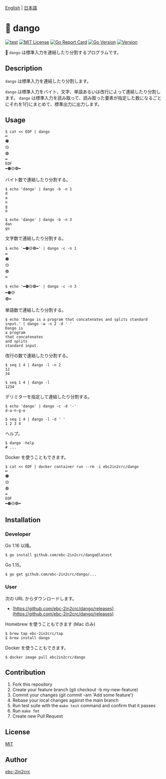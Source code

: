 [English](README.md) | [日本語](README_ja.md)

# 🍡 dango

[![test](https://github.com/ebc-2in2crc/dango/actions/workflows/test.yml/badge.svg)](https://github.com/ebc-2in2crc/dango/actions/workflows/test.yml)
[![MIT License](http://img.shields.io/badge/license-MIT-blue.svg?style=flat)](LICENSE)
[![Go Report Card](https://goreportcard.com/badge/github.com/ebc-2in2crc/dango)](https://goreportcard.com/report/github.com/ebc-2in2crc/dango)
[![Go Version](https://img.shields.io/github/go-mod/go-version/ebc-2in2crc/dango)](https://img.shields.io/github/go-mod/go-version/ebc-2in2crc/dango)
[![Version](https://img.shields.io/github/release/ebc-2in2crc/dango.svg?label=version)](https://img.shields.io/github/release/ebc-2in2crc/dango.svg?label=version)

🍡 `dango` は標準入力を連結したり分割するプログラムです。

## Description

`dango` は標準入力を連結したり分割します。

`dango` は標準入力をバイト、文字、単語あるいは改行によって連結したり分割します。
`dango` は標準入力を読み取って、読み取った要素が指定した数になるごとにそれを1行にまとめて、標準出力に出力します。

## Usage

```
$ cat << EOF | dango
━
🟠
🟡
🟢
━
EOF
━🟠🟡🟢━
```

バイト数で連結したり分割する。

```
$ echo 'dango' | dango -b -n 1
d
a
n
g
o

$ echo 'dango' | dango -b -n 3
dan
go
```

文字数で連結したり分割する。

```
$ echo '━🟠🟡🟢━' | dango -c -n 1
━
🟠
🟡
🟢
━

$ echo '━🟠🟡🟢━' | dango -c -n 3
━🟠🟡
🟢━
```

単語数で連結したり分割する。

```
$ echo 'Dango is a program that concatenates and splits standard input.' | dango -w -n 2 -d ' '
Dango is
a program
that concatenates
and splits
standard input.
```

改行の数で連結したり分割する。

```
$ seq 1 4 | dango -l -n 2
12
34

$ seq 1 4 | dango -l
1234
```

デリミターを指定して連結したり分割する。

```
$ echo 'dango' | dango -c -d '-'
d-a-n-g-o

$ seq 1 4 | dango -l -d ' '
1 2 3 4
```

ヘルプ。

```
$ dango -help
# ...
```

Docker を使うこともできます。

```
$ cat << EOF | docker container run --rm -i ebc2in2crc/dango
━
🟠
🟡
🟢
━
EOF
━🟠🟡🟢━
```

## Installation

### Developer

Go 1.16 以降。

```
$ go install github.com/ebc-2in2crc/dango@latest
```

Go 1.15。

```
$ go get github.com/ebc-2in2crc/dango/...
```

### User

次の URL からダウンロードします。

- [https://github.com/ebc-2in2crc/dango/releases](https://github.com/ebc-2in2crc/dango/releases)

Homebrew を使うこともできます (Mac のみ)

```
$ brew tap ebc-2in2crc/tap
$ brew install dango
```

Docker を使うこともできます。

```
$ docker image pull ebc2in2crc/dango
```

## Contribution

1. Fork this repository
2. Create your feature branch (git checkout -b my-new-feature)
3. Commit your changes (git commit -am 'Add some feature')
4. Rebase your local changes against the main branch
5. Run test suite with the `make test` command and confirm that it passes
6. Run `make fmt`
7. Create new Pull Request

## License

[MIT](https://github.com/ebc-2in2crc/dango/blob/main/LICENSE)

## Author

[ebc-2in2crc](https://github.com/ebc-2in2crc)
